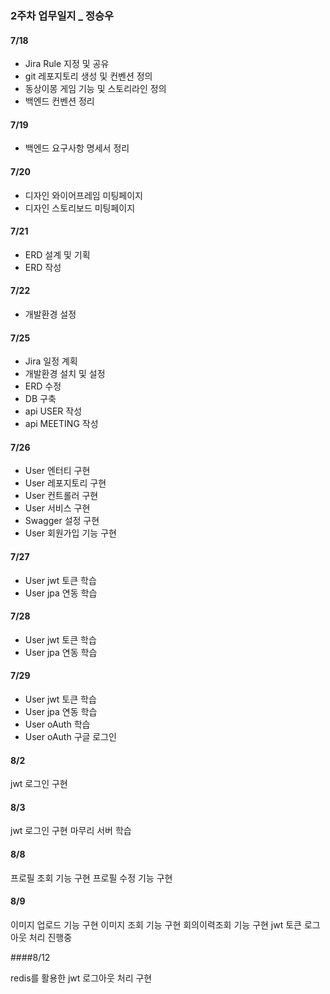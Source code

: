 ### 2주차 업무일지 \_ 정승우

#### 7/18

- Jira Rule 지정 및 공유
- git 레포지토리 생성 및 컨벤션 정의
- 동상이몽 게임 기능 및 스토리라인 정의
- 백엔드 컨벤션 정리

#### 7/19

- 백엔드 요구사항 명세서 정리

#### 7/20

- 디자인 와이어프레임 미팅페이지
- 디자인 스토리보드 미팅페이지

#### 7/21

- ERD 설계 및 기획
- ERD 작성

#### 7/22

- 개발환경 설정

#### 7/25

- Jira 일정 계획
- 개발환경 설치 및 설정
- ERD 수정
- DB 구축
- api USER 작성
- api MEETING 작성


#### 7/26

- User 엔터티 구현
- User 레포지토리 구현
- User 컨트롤러 구현
- User 서비스 구현
- Swagger 설정 구현
- User 회원가입 기능 구현

#### 7/27

- User jwt 토큰 학습
- User jpa 연동 학습

#### 7/28

- User jwt 토큰 학습
- User jpa 연동 학습

#### 7/29

- User jwt 토큰 학습
- User jpa 연동 학습
- User oAuth 학습
- User oAuth 구글 로그인

#### 8/2

jwt 로그인 구현

#### 8/3

jwt 로그인 구현 마무리
서버 학습

#### 8/8

프로필 조회 기능 구현
프로필 수정 기능 구현

#### 8/9

이미지 업로드 기능 구현
이미지 조회 기능 구현
회의이력조회 기능 구현
jwt 토큰 로그아웃 처리 진행중

####8/12

redis를 활용한 jwt 로그아웃 처리 구현